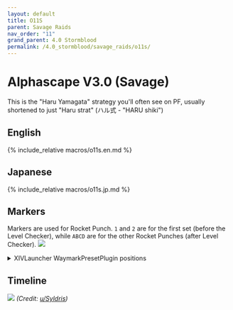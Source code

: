 ```yaml
---
layout: default
title: O11S
parent: Savage Raids
nav_order: "11"
grand_parent: 4.0 Stormblood
permalink: /4.0_stormblood/savage_raids/o11s/
---
```


# Alphascape V3.0 (Savage)

This is the "Haru Yamagata" strategy you'll often see on PF, usually shortened
to just "Haru strat" (ハル式 - "HARU shiki")

## English

{% include_relative macros/o11s.en.md %}

## Japanese

{% include_relative macros/o11s.jp.md %}

## Markers

Markers are used for Rocket Punch. `1` and `2` are for the first set (before
the Level Checker), while `ABCD` are for the other Rocket Punches (after Level
Checker).
![]({{site.baseurl}}/images/4.0_stormblood/o11s/markers.jpg)
<details markdown=block>
<summary>XIVLauncher WaymarkPresetPlugin positions</summary>

```json
{
  "Name":"O11S",
  "MapID":593,
  "A":{"X":89.0,"Y":0.0,"Z":81.0,"ID":0,"Active":true},
  "B":{"X":119.0,"Y":0.0,"Z":89.0,"ID":1,"Active":true},
  "C":{"X":111.0,"Y":0.0,"Z":119.0,"ID":2,"Active":true},
  "D":{"X":81.0,"Y":0.0,"Z":111.0,"ID":3,"Active":true},
  "One":{"X":100.0,"Y":0.0,"Z":100.0,"ID":4,"Active":true},
  "Two":{"X":100.0,"Y":0.0,"Z":110.0,"ID":5,"Active":true},
  "Three":{"X":0.0,"Y":0.0,"Z":0.0,"ID":6,"Active":false},
  "Four":{"X":0.0,"Y":0.0,"Z":0.0,"ID":7,"Active":false}
}
```

</details>

## Timeline

![](https://i.redd.it/0wvi1hmhgkp11.png)
*(Credit: [u/Syldris](https://www.reddit.com/r/ffxiv/comments/9kff83/alphascapesavage_rotation_and_timeline_images_list/))*

<script data-goatcounter="https://xivjpraids.goatcounter.com/count"
        async src="//gc.zgo.at/count.js"></script>
